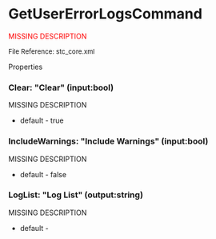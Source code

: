 # GetUserErrorLogsCommand

<font color="red">MISSING DESCRIPTION</font>

<font size="2">File Reference: stc_core.xml</font>

<text>Properties</text>

### Clear: "Clear" (input:bool)

MISSING DESCRIPTION

* default - true
### IncludeWarnings: "Include Warnings" (input:bool)

MISSING DESCRIPTION

* default - false
### LogList: "Log List" (output:string)

MISSING DESCRIPTION

* default - 
